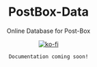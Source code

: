 <div align="center">

# PostBox-Data
Online Database for Post-Box

[![ko-fi](https://www.ko-fi.com/img/githubbutton_sm.svg)](https://ko-fi.com/Q5Q42TP90)

`Documentation coming soon!`

</div>
